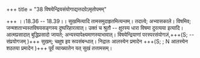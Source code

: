 +++
title = "38 विषयेन्द्रियसंयोगाद्यत्तदग्रेऽमृतोपमम्"

+++
।।18.36 -- 18.39।। सुखमित्यादि तामसमुदाहृतमित्यन्तम्। तदात्वे; अभ्यासकाले। विषमिव; जन्मशताभ्यस्तविषयसङ्गस्य दुष्परिहारत्वात्। उक्तं च श्रुतौ -- क्षुरस्य धारा विषमा दुरत्यया इत्यादि। आत्मप्रसादात् बुद्धिप्रसादो जायते; अन्यस्यापेक्ष्यमाणस्याभावात्। विषयेन्द्रियाणां परस्परसंयोगज़ं,+++(S; -- संप्रयोगजम् )+++ सुखम्; चक्षुष इव रूपसंबन्धात्। निद्रातः आलस्येन प्रमादेन +++(S; ; N आलस्येन शठतया प्रमादेन )+++ पूर्वं व्याख्यातेन यत् सुखं तत्तामसम्।
